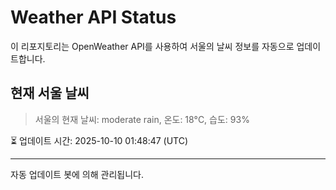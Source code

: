 
# Weather API Status

이 리포지토리는 OpenWeather API를 사용하여 서울의 날씨 정보를 자동으로 업데이트합니다.

## 현재 서울 날씨
> 서울의 현재 날씨: moderate rain, 온도: 18°C, 습도: 93%

⏳ 업데이트 시간: 2025-10-10 01:48:47 (UTC)

---
자동 업데이트 봇에 의해 관리됩니다.
